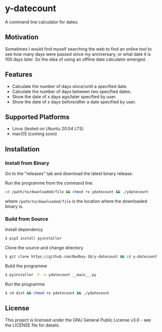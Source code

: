 # y-datecount
A command line calculator for dates.

## Motivation
Sometimes I would find myself searching the web to find an online tool to see how many days were passed since my anniversary, or what date it is 100 days later.
So the idea of using an offline date calculator emerged.

## Features
* Calculate the number of days since/until a specified date.
* Calculate the number of days between two specified dates.
* Show the date of x days ago/later specified by user.
* Show the date of x days before/after a date specified by user.

## Supported Platforms

* Linux (tested on Ubuntu 20.04 LTS)
* macOS (coming soon)

## Installation

### Install from Binary

Go to the "releases" tab and download the latest binary release.

Run the programme from the command line.

```sh
cd /path/to/downloaded/file && chmod +x ydatecount && ./ydatecount
```

where `/path/to/downloaded/file` is the location where the downloaded binary is.

### Build from Source

Install dependency

```sh
$ pip3 install pyinstaller 
```

Clone the source and change directory

```sh
$ git clone https://github.com/Badboy-16/y-datecount && cd y-datecount 
```

Build the programme

```sh
$ pyinstaller -F -n ydatecount __main__.py 
```

Run the programme

```sh
$ cd dist && chmod +x ydatecount && ./ydatecount 
```

## License
This project is licensed under the GNU General Public License v3.0 - see the LICENSE file for details.
